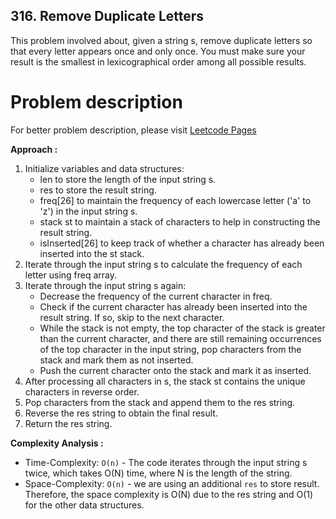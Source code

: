 ## 316. Remove Duplicate Letters

This problem involved about, given a string s, remove duplicate letters so that every letter appears once and only once. You must make sure your result is the smallest in lexicographical order among all possible results.

# Problem description

For better problem description, please visit [Leetcode Pages](https://leetcode.com/problems/remove-duplicate-letters/description/)

**Approach :**<br/>

1. Initialize variables and data structures:
    - len to store the length of the input string s.
    - res to store the result string.
    - freq[26] to maintain the frequency of each lowercase letter ('a' to 'z') in the input string s.
    - stack<char> st to maintain a stack of characters to help in constructing the result string.
    - isInserted[26] to keep track of whether a character has already been inserted into the st stack.
2. Iterate through the input string s to calculate the frequency of each letter using freq array.
3. Iterate through the input string s again:
    - Decrease the frequency of the current character in freq.
    - Check if the current character has already been inserted into the result string. If so, skip to the next character.
    - While the stack is not empty, the top character of the stack is greater than the current character, and there are still remaining occurrences of the top character in the input string, pop characters from the stack and mark them as not inserted.
    - Push the current character onto the stack and mark it as inserted.
4. After processing all characters in s, the stack st contains the unique characters in reverse order.
5. Pop characters from the stack and append them to the res string.
6. Reverse the res string to obtain the final result.
7. Return the res string.

**Complexity Analysis :**<br/>

-   Time-Complexity: `O(n)` - The code iterates through the input string s twice, which takes O(N) time, where N is the length of the string.
-   Space-Complexity: `O(n)` - we are using an additional `res` to store result. Therefore, the space complexity is O(N) due to the res string and O(1) for the other data structures.
